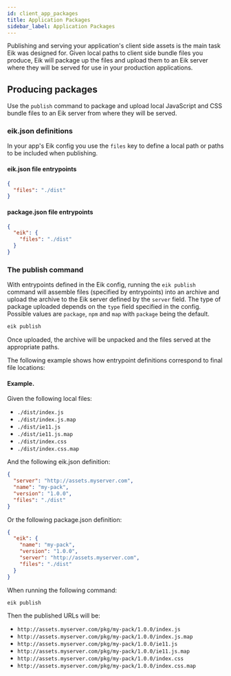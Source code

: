 ```yaml
---
id: client_app_packages
title: Application Packages
sidebar_label: Application Packages
---
```


Publishing and serving your application's client side assets is the main task Eik was designed for. Given local paths to client side bundle files you produce, Eik will package up the files and upload them to an Eik server where they will be served for use in your production applications.

## Producing packages

Use the `publish` command to package and upload local JavaScript and CSS bundle files to an Eik server from where they will be served.

### eik.json definitions

In your app's Eik config you use the `files` key to define a local path or paths to be included when publishing.

#### eik.json file entrypoints

```json
{
  "files": "./dist"
}
```

#### package.json file entrypoints

```json
{
  "eik": {
    "files": "./dist"
  }
}
```

### The publish command

With entrypoints defined in the Eik config, running the `eik publish` command will assemble files (specified by entrypoints) into an archive and upload the archive to the Eik server defined by the `server` field. The type of package uploaded depends on the `type` field specified in the config. Possible values are `package`, `npm` and `map` with `package` being the default.

```sh
eik publish
```

Once uploaded, the archive will be unpacked and the files served at the appropriate paths.

The following example shows how entrypoint definitions correspond to final file locations:

#### Example.

Given the following local files:

- `./dist/index.js`
- `./dist/index.js.map`
- `./dist/ie11.js`
- `./dist/ie11.js.map`
- `./dist/index.css`
- `./dist/index.css.map`

And the following eik.json definition:

```json
{
  "server": "http://assets.myserver.com",
  "name": "my-pack",
  "version": "1.0.0",
  "files": "./dist"
}
```

Or the following package.json definition:

```json
{
  "eik": {
    "name": "my-pack",
    "version": "1.0.0",
    "server": "http://assets.myserver.com",
    "files": "./dist"
  }
}
```

When running the following command:

```sh
eik publish
```

Then the published URLs will be:

- `http://assets.myserver.com/pkg/my-pack/1.0.0/index.js`
- `http://assets.myserver.com/pkg/my-pack/1.0.0/index.js.map`
- `http://assets.myserver.com/pkg/my-pack/1.0.0/ie11.js`
- `http://assets.myserver.com/pkg/my-pack/1.0.0/ie11.js.map`
- `http://assets.myserver.com/pkg/my-pack/1.0.0/index.css`
- `http://assets.myserver.com/pkg/my-pack/1.0.0/index.css.map`
